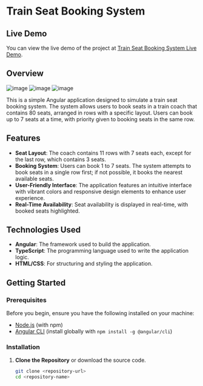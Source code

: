 # Train Seat Booking System

## Live Demo
You can view the live demo of the project at [Train Seat Booking System Live Demo](https://angular-ikumsh.stackblitz.io/).

## Overview
![image](https://github.com/user-attachments/assets/64df3a83-f370-42d9-8e63-8ca8701db78c)
![image](https://github.com/user-attachments/assets/4ec5c626-e08c-44da-ba9b-eb1271e38930)
![image](https://github.com/user-attachments/assets/8c273a9a-c712-42f4-b9f7-39d7197b5209)



This is a simple Angular application designed to simulate a train seat booking system. The system allows users to book seats in a train coach that contains 80 seats, arranged in rows with a specific layout. Users can book up to 7 seats at a time, with priority given to booking seats in the same row.

## Features

- **Seat Layout**: The coach contains 11 rows with 7 seats each, except for the last row, which contains 3 seats.
- **Booking System**: Users can book 1 to 7 seats. The system attempts to book seats in a single row first; if not possible, it books the nearest available seats.
- **User-Friendly Interface**: The application features an intuitive interface with vibrant colors and responsive design elements to enhance user experience.
- **Real-Time Availability**: Seat availability is displayed in real-time, with booked seats highlighted.

## Technologies Used

- **Angular**: The framework used to build the application.
- **TypeScript**: The programming language used to write the application logic.
- **HTML/CSS**: For structuring and styling the application.

## Getting Started

### Prerequisites

Before you begin, ensure you have the following installed on your machine:

- [Node.js](https://nodejs.org/) (with npm)
- [Angular CLI](https://angular.io/cli) (install globally with `npm install -g @angular/cli`)

### Installation

1. **Clone the Repository** or download the source code.
   ```bash
   git clone <repository-url>
   cd <repository-name>



